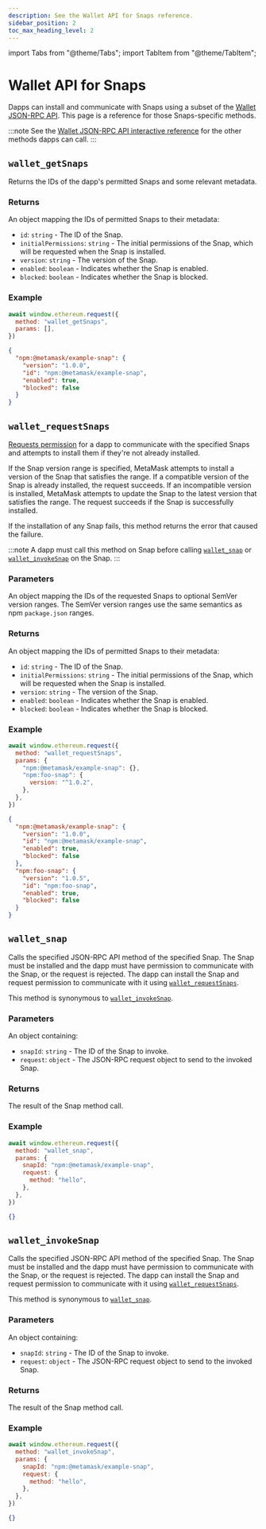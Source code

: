 ```yaml
---
description: See the Wallet API for Snaps reference.
sidebar_position: 2
toc_max_heading_level: 2
---
```


import Tabs from "@theme/Tabs";
import TabItem from "@theme/TabItem";

# Wallet API for Snaps

Dapps can install and communicate with Snaps using a subset of the
[Wallet JSON-RPC API](/wallet/concepts/wallet-api/#json-rpc-api).
This page is a reference for those Snaps-specific methods.

:::note
See the [Wallet JSON-RPC API interactive reference](/wallet/reference/json-rpc-methods) for the other
methods dapps can call.
:::

## `wallet_getSnaps`

Returns the IDs of the dapp's permitted Snaps and some relevant metadata.

### Returns

An object mapping the IDs of permitted Snaps to their metadata:

- `id`: `string` - The ID of the Snap.
- `initialPermissions`: `string` - The initial permissions of the Snap, which will be requested when
  the Snap is installed.
- `version`: `string` - The version of the Snap.
- `enabled`: `boolean` - Indicates whether the Snap is enabled.
- `blocked`: `boolean` - Indicates whether the Snap is blocked.

### Example

<Tabs>
<TabItem value="Request">

```js
await window.ethereum.request({
  method: "wallet_getSnaps",
  params: [],
})
```

</TabItem>
<TabItem value="Result">

```json
{
  "npm:@metamask/example-snap": {
    "version": "1.0.0",
    "id": "npm:@metamask/example-snap",
    "enabled": true,
    "blocked": false
  }
}
```

</TabItem>
</Tabs>

## `wallet_requestSnaps`

[Requests permission](../how-to/request-permissions.md#request-permissions-from-a-dapp) for a dapp
to communicate with the specified Snaps and attempts to install them if they're not already installed.

If the Snap version range is specified, MetaMask attempts to install a version of the Snap that
satisfies the range.
If a compatible version of the Snap is already installed, the request succeeds.
If an incompatible version is installed, MetaMask attempts to update the Snap to the latest version
that satisfies the range.
The request succeeds if the Snap is successfully installed.

If the installation of any Snap fails, this method returns the error that caused the failure.

:::note
A dapp must call this method on Snap before calling [`wallet_snap`](#wallet_snap) or
[`wallet_invokeSnap`](#wallet_invokesnap) on the Snap.
:::

### Parameters

An object mapping the IDs of the requested Snaps to optional SemVer version ranges.
The SemVer version ranges use the same semantics as npm `package.json` ranges.

### Returns

An object mapping the IDs of permitted Snaps to their metadata:

- `id`: `string` - The ID of the Snap.
- `initialPermissions`: `string` - The initial permissions of the Snap, which will be requested when
  the Snap is installed.
- `version`: `string` - The version of the Snap.
- `enabled`: `boolean` - Indicates whether the Snap is enabled.
- `blocked`: `boolean` - Indicates whether the Snap is blocked.

### Example

<Tabs>
<TabItem value="Request">

```js
await window.ethereum.request({
  method: "wallet_requestSnaps",
  params: {
    "npm:@metamask/example-snap": {},
    "npm:foo-snap": {
      version: "^1.0.2",
    },
  },
})
```

</TabItem>
<TabItem value="Result">

```json
{
  "npm:@metamask/example-snap": {
    "version": "1.0.0",
    "id": "npm:@metamask/example-snap",
    "enabled": true,
    "blocked": false
  },
  "npm:foo-snap": {
    "version": "1.0.5",
    "id": "npm:foo-snap",
    "enabled": true,
    "blocked": false
  }
}
```

</TabItem>
</Tabs>

## `wallet_snap`

Calls the specified JSON-RPC API method of the specified Snap.
The Snap must be installed and the dapp must have permission to communicate with the Snap, or the
request is rejected.
The dapp can install the Snap and request permission to communicate with it using
[`wallet_requestSnaps`](#wallet_requestsnaps).

This method is synonymous to [`wallet_invokeSnap`](#wallet_invokesnap).

### Parameters

An object containing:

- `snapId`: `string` - The ID of the Snap to invoke.
- `request`: `object` - The JSON-RPC request object to send to the invoked Snap.

### Returns

The result of the Snap method call.

### Example

<Tabs>
<TabItem value="Request">

```js
await window.ethereum.request({
  method: "wallet_snap",
  params: {
    snapId: "npm:@metamask/example-snap",
    request: {
      method: "hello",
    },
  },
})
```

</TabItem>
<TabItem value="Result">

```json
{}
```

</TabItem>
</Tabs>

## `wallet_invokeSnap`

Calls the specified JSON-RPC API method of the specified Snap.
The Snap must be installed and the dapp must have permission to communicate with the Snap, or the
request is rejected.
The dapp can install the Snap and request permission to communicate with it using
[`wallet_requestSnaps`](#wallet_requestsnaps).

This method is synonymous to [`wallet_snap`](#wallet_snap).

### Parameters

An object containing:

- `snapId`: `string` - The ID of the Snap to invoke.
- `request`: `object` - The JSON-RPC request object to send to the invoked Snap.

### Returns

The result of the Snap method call.

### Example

<Tabs>
<TabItem value="Request">

```js
await window.ethereum.request({
  method: "wallet_invokeSnap",
  params: {
    snapId: "npm:@metamask/example-snap",
    request: {
      method: "hello",
    },
  },
})
```

</TabItem>
<TabItem value="Result">

```json
{}
```

</TabItem>
</Tabs>
